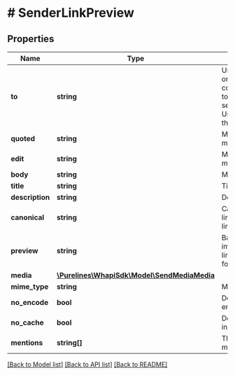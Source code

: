 # # SenderLinkPreview

## Properties

Name | Type | Description | Notes
------------ | ------------- | ------------- | -------------
**to** | **string** | Use the phone number or [Chat ID](https://support.whapi.cloud/help-desk/faq/chat-id.-what-is-it-and-how-to-get-it) of the contact/group/channel to which you want to send the message. Use [Get groups](https://whapi.readme.io/reference/getgroups) to get the group ID. |
**quoted** | **string** | Message ID of the message to be quoted | [optional]
**edit** | **string** | Message ID of the message to be edited | [optional]
**body** | **string** | Message text |
**title** | **string** | Title of the link |
**description** | **string** | Description of the link | [optional]
**canonical** | **string** | Canonical URL of the link (for example, if the link is shortened) | [optional]
**preview** | **string** | Base64 encoded image for mini version link preview. In JPEG format | [optional]
**media** | [**\Purelines\WhapiSdk\Model\SendMediaMedia**](SendMediaMedia.md) |  | [optional]
**mime_type** | **string** | Mime type of media | [optional]
**no_encode** | **bool** | Do not use our encoding | [optional]
**no_cache** | **bool** | Do not use the cache in a request | [optional]
**mentions** | **string[]** | The numbers of the mentioned users | [optional]

[[Back to Model list]](../../README.md#models) [[Back to API list]](../../README.md#endpoints) [[Back to README]](../../README.md)
